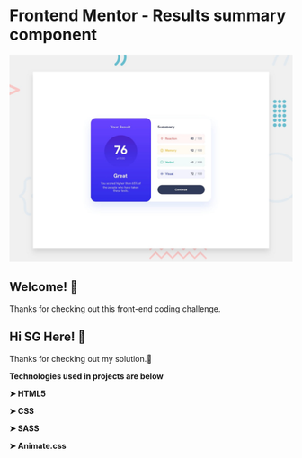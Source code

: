 # Frontend Mentor - Results summary component

![Design preview for the Results summary component coding challenge](./design/desktop-preview.jpg)

## Welcome! 👋

Thanks for checking out this front-end coding challenge.
## Hi SG Here! 👋


Thanks for checking out my solution.🚀

**Technologies used in projects are below**

**➤ HTML5**

**➤ CSS**

**➤ SASS**

**➤ Animate.css**